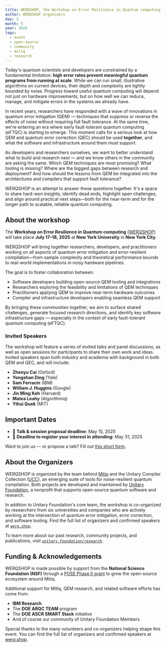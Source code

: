 ```yaml
---
title: WERQSHOP, the Workshop on Error Resilience in Quantum computing
author: WERQSHOP organizers
day: 2
month: 5
year: 2025
tags: 
  - event
  - open-source
  - community
  - mitiq
  - research
---
```


Today's quantum scientists and developers are constrained by a fundamental limitation: **high error rates prevent meaningful quantum programs from running at scale**.
While we can run small, illustrative algorithms on current devices, their depth and complexity are tightly bounded by noise.
Progress toward useful quantum computing will depend not just on hardware improvements, but on how well we can reduce, manage, and mitigate errors in the systems we already have.

In recent years, researchers have responded with a wave of innovations in quantum error mitigation (QEM) &mdash; techniques that suppress or reverse the effects of noise without requiring full fault tolerance.
At the same time, we're entering an era where early fault-tolerant quantum computing (eFTQC) is starting to emerge.
This moment calls for a serious look at how QEM and quantum error correction (QEC) should be used **together**, and what the software and infrastructure around them must support.

As developers and researchers ourselves, we want to better understand what to build and research next &mdash; and we know others in the community are asking the same.
Which QEM techniques are most promising?
What tooling is missing?
Where are the biggest gaps between research and deployment?
And how should the lessons from QEM be integrated into the architectures and compilers that support fault tolerance?

WERQSHOP is an attempt to answer these questions together.
It's a space to share hard-won insights, identify dead ends, highlight open challenges, and align around practical next steps—both for the near-term and for the longer path to scalable, reliable quantum computing.

 
## About the workshop

The **Workshop on Error Resilience in Quantum computing** ([WERQSHOP](https://werq.shop/)) will take place **July 17–18, 2025** at **New York University** in **New York City**.

WERQSHOP will bring together researchers, developers, and practitioners working on all aspects of quantum error mitigation and error-resilient compilation—from sample complexity and theoretical performance bounds to real-world implementations in noisy hardware pipelines.

The goal is to foster collaboration between:
- Software developers building open-source QEM tooling and integrations  
- Researchers exploring the feasibility and limitations of QEM techniques  
- Practitioners applying QEM to improve near-term hardware outcomes  
- Compiler and infrastructure developers enabling seamless QEM support

By bringing these communities together, we aim to surface shared challenges, generate focused research directions, and identify key software infrastructure gaps &mdash; especially in the context of early fault-tolerant quantum computing (eFTQC).

### Invited Speakers

The workshop will feature a series of invited talks and panel discussions, as well as open sessions for participants to share their own work and ideas.
Invited speakers span both industry and academia with background in both QEM and QEC, and will include:

- **Zhenyu Cai** (Oxford)
- **Yongshan Ding** (Yale)
- **Sam Ferracin** (IBM)
- **William J. Huggins** (Google)
- **Jin Ming Koh** (Harvard)
- **Matea Leahy** (Algorithmiq)
- **Yihui Quek** (MIT)

## Important Dates

- 📅 **Talk & session proposal deadline:** May 15, 2025  
- 📝 **Deadline to register your interest in attending:** May 31, 2025  

Want to join us &mdash; or propose a talk? Fill out [this short form](https://forms.gle/jEEyzexC3hufZ7jT8).

## About the Organizers

WERQSHOP is organized by the team behind [Mitiq](https://mitiq.readthedocs.io/) and the Unitary Compiler Collection ([UCC](https://ucc.readthedocs.io/)), an emerging suite of tools for noise-resilient quantum compilation.
Both projects are developed and maintained by [Unitary Foundation](/), a nonprofit that supports open-source quantum software and research.

In addition to Unitary Foundation's core team, the workshop is co-organized by researchers from six universities and companies who are actively working at the intersection of quantum error mitigation, error correction, and software tooling.
Find the full list of organizers and confirmed speakers at [`werq.shop`](https://werq.shop).

To learn more about our past research, community projects, and publications, visit [`unitary.foundation/research`](/research).

## Funding & Acknowledgements

WERQSHOP is made possible by support from the **National Science Foundation (NSF)** through a [POSE Phase II grant](/posts/2023_mitiq_nsf_pose/) to grow the open-source ecosystem around Mitiq.

Additional support for Mitiq, QEM research, and related software efforts has come from:
- **IBM Research**  
- The **DOE ARQC TEAM** program  
- The **DOE ASCR SMART Stack** initiative  
- And of course our community of Unitary Foundation Members

Special thanks to the many volunteers and co-organizers helping shape this event. You can find the full list of organizers and confirmed speakers at [werq.shop](https://werq.shop/).
